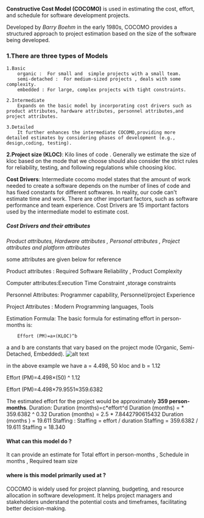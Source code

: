 **Constructive Cost Model (COCOMO)** is used in estimating the cost, effort, and schedule for software development projects. 

Developed by *Barry Boehm* in the early 1980s, COCOMO provides a structured approach to project estimation based on the size of the software being developed.

### 1.There are three types of Models 
    1.Basic
        organic :  For small and  simple projects with a small team.
        semi-detached :  For medium-sized projects , deals with some complexity.
        embedded : For large, complex projects with tight constraints.          
    
    2.Intermediate
        Expands on the basic model by incorporating cost drivers such as product attributes, hardware attributes, personnel attributes,and project attributes.

    3.Detailed
        It further enhances the intermediate COCOMO,providing more detailed estimates by considering phases of development (e.g., design,coding, testing).


**2.Project size (KLOC)**: Kilo lines of code . Generally we estimate the size of kloc based on the mode that we choose should also consider the strict rules for reliability, testing, and following regulations while choosing kloc.

**Cost Drivers**: 
    Intermediate cocomo model states that the amount of work needed to create a software depends on the number of lines of code and has fixed constants for different softwares. In reality, our code can't estimate time and work. There are other important factors, such as software performance and team experience. Cost Drivers are 15 important factors used by the intermediate model to estimate cost.

#####  Cost Drivers and their attributes 

*Product attributes, Hardware attributes , Personal attributes , Project attributes and platform attributes*

some attributes are given below for reference

Product attributes : Required Software Reliability , Product Complexity

Computer  attributes:Execution Time Constraint ,storage constraints

Personnel Attributes: Programmer capability, Personnel/project Experience 

Project Attributes : Modern Programming languages, Tools 

Estimation Formula: The basic formula for estimating effort in person-months is:
        
        Effort (PM)=a×(KLOC)^b 

a and b are constants that vary based on the project mode (Organic, Semi-Detached, Embedded).
![alt text](<Screenshot 2024-10-16 at 11.20.47 AM.png>)

in the above example we have a = 4.498, 50 kloc and b = 1.12

Effort (PM)=4.498×(50) ^ 1.12

Effort (PM)=4.498×79.9551≈359.6382

The estimated effort for the project would be approximately **359 person-months**.
Duration: 
        Duration (months)=c*effort^d 
        Duration (months) =    * 359.6382 ^ 0.32
        Duration (months) =  2.5  * 7.8442790615432
        Duration (months ) = 19.611
Staffing : 
        Staffing = effort / duration 
        Staffing = 359.6382 / 19.611
        Staffing = 18.340

#### What can this model do ?
It can provide an estimate for Total effort in person-months , Schedule in months , Required team size 

#### where is this model primarily used at ?
COCOMO is widely used for project planning, budgeting, and resource allocation in software development. It helps project managers and stakeholders understand the potential costs and timeframes, facilitating better decision-making.

